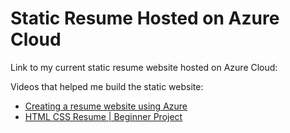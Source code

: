 # Static Resume Hosted on Azure Cloud

Link to my current static resume website hosted on Azure Cloud:

Videos that helped me build the static website:
<ul>
<li><a href="https://www.youtube.com/watch?v=jJCSP6yOFmc">Creating a resume website using Azure</a></li>
<li><a href="https://www.youtube.com/watch?v=FHb9JobDs2o">HTML CSS Resume | Beginner Project</a></li>  
</ul>
